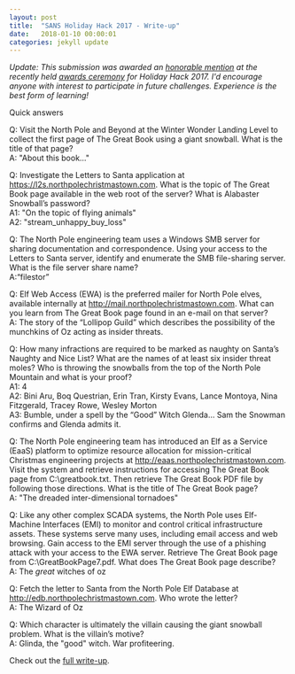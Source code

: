 ```yaml
---
layout: post
title:  "SANS Holiday Hack 2017 - Write-up"
date:   2018-01-10 00:00:01
categories: jekyll update
---
```


_Update: This submission was awarded an [honorable mention][winners] at the recently held [awards ceremony][webcast] for Holiday Hack 2017.  I'd encourage anyone with interest to participate in future challenges. Experience is the best form of learning!_

Quick answers

Q: Visit the North Pole and Beyond at the Winter Wonder Landing Level to collect the first page of The Great Book using a giant snowball. What is the title of that page?  
A: "About this book…"    
    
Q: Investigate the Letters to Santa application at https://l2s.northpolechristmastown.com. What is the topic of The Great Book page available in the web root of the server? What is Alabaster Snowball’s password?     
A1: "On the topic of flying animals"    
A2: "stream_unhappy_buy_loss"      
    
Q: The North Pole engineering team uses a Windows SMB server for sharing documentation and correspondence. Using your access to the Letters to Santa server, identify and enumerate the SMB file-sharing server. What is the file server share name?  
A:“filestor”    
    
Q: Elf Web Access (EWA) is the preferred mailer for North Pole elves, available internally at http://mail.northpolechristmastown.com. What can you learn from The Great Book page found in an e-mail on that server?  
A: The story of the “Lollipop Guild” which describes the possibility of the munchkins of Oz acting as insider threats.    
    
Q: How many infractions are required to be marked as naughty on Santa’s Naughty and Nice List? What are the names of at least six insider threat moles? Who is throwing the snowballs from the top of the North Pole Mountain and what is your proof?  
A1: 4  
A2: Bini Aru, Boq Questrian, Erin Tran, Kirsty Evans, Lance Montoya, Nina Fitzgerald, Tracey Rowe, Wesley Morton  
A3: Bumble, under a spell by the “Good” Witch Glenda… Sam the Snowman confirms and Glenda admits it. 
    
Q: The North Pole engineering team has introduced an Elf as a Service (EaaS) platform to optimize resource allocation for mission-critical Christmas engineering projects at http://eaas.northpolechristmastown.com. Visit the system and retrieve instructions for accessing The Great Book page from C:\greatbook.txt. Then retrieve The Great Book PDF file by following those directions. What is the title of The Great Book page?  
A: "The dreaded inter-dimensional tornadoes"  
    
Q: Like any other complex SCADA systems, the North Pole uses Elf-Machine Interfaces (EMI) to monitor and control critical infrastructure assets. These systems serve many uses, including email access and web browsing. Gain access to the EMI server through the use of a phishing attack with your access to the EWA server. Retrieve The Great Book page from C:\GreatBookPage7.pdf. What does The Great Book page describe?  
A: The _great_ witches of oz    
    
Q: Fetch the letter to Santa from the North Pole Elf Database at http://edb.northpolechristmastown.com. Who wrote the letter?    
A: The Wizard of Oz    
    
Q: Which character is ultimately the villain causing the giant snowball problem. What is the villain’s motive?  
A: Glinda, the "good" witch. War profiteering.  

Check out the [full write-up][writeup].

[writeup]: /assets/hh2017.pdf
[winners]: https://holidayhackchallenge.com/2017/winners_answers.html
[webcast]: https://www.youtube.com/watch?v=3Omsu0tWpxw
